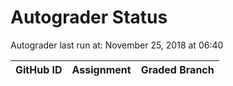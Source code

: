 # Autograder Status
Autograder last run at: November 25, 2018 at 06:40

| GitHub ID | Assignment | Graded Branch |
|-----------|------------|---------------|
